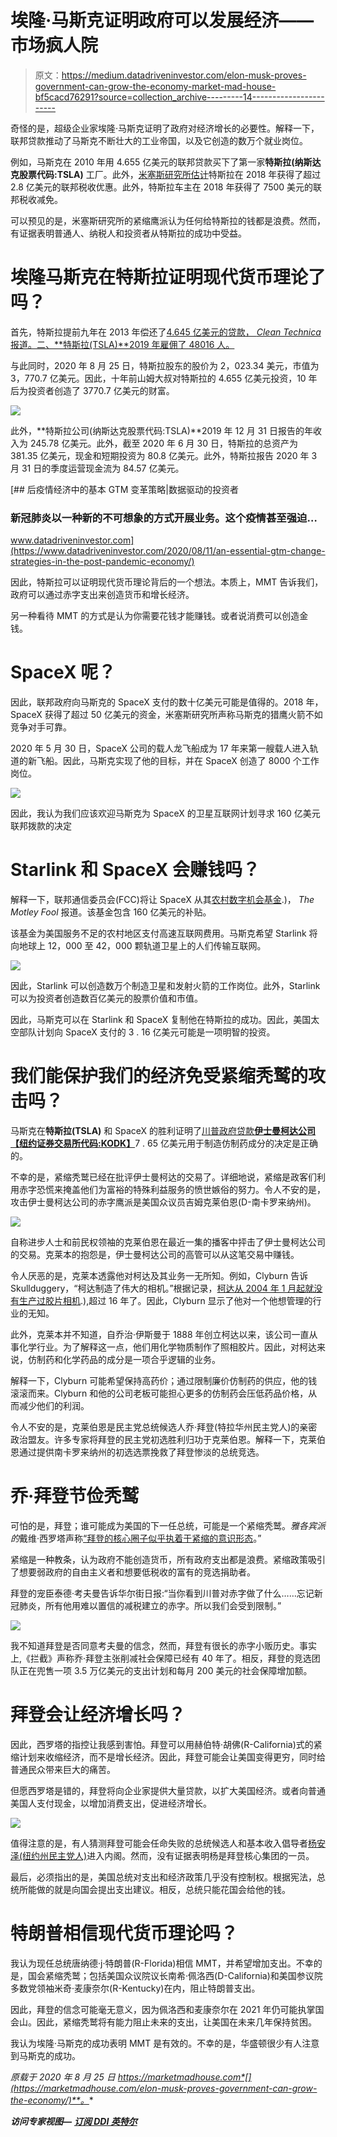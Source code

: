 # 埃隆·马斯克证明政府可以发展经济——市场疯人院

> 原文：<https://medium.datadriveninvestor.com/elon-musk-proves-government-can-grow-the-economy-market-mad-house-bf5cacd76291?source=collection_archive---------14----------------------->

奇怪的是，超级企业家埃隆·马斯克证明了政府对经济增长的必要性。解释一下，联邦贷款推动了马斯克不断壮大的工业帝国，以及它创造的数万个就业岗位。

例如，马斯克在 2010 年用 4.655 亿美元的联邦贷款买下了第一家**特斯拉(纳斯达克股票代码:TSLA)** 工厂。此外，[米塞斯研究所估计](https://mises.org/wire/elon-muskss-taxpayer-funded-gravy-train)特斯拉在 2018 年获得了超过 2.8 亿美元的联邦税收优惠。此外，特斯拉车主在 2018 年获得了 7500 美元的联邦税收减免。

可以预见的是，米塞斯研究所的紧缩鹰派认为任何给特斯拉的钱都是浪费。然而，有证据表明普通人、纳税人和投资者从特斯拉的成功中受益。

# 埃隆马斯克在特斯拉证明现代货币理论了吗？

首先，特斯拉提前九年在 2013 年偿还了[4.645 亿美元的贷款， *Clean Technica* 报道。二、**特斯拉(TSLA)**2019 年雇佣了 48016 人。](https://mises.org/wire/elon-muskss-taxpayer-funded-gravy-train)

与此同时，2020 年 8 月 25 日，特斯拉股东的股价为 2，023.34 美元，市值为 3，770.7 亿美元。因此，十年前山姆大叔对特斯拉的 4.655 亿美元投资，10 年后为投资者创造了 3770.7 亿美元的财富。

![](img/eae6b3524c70f7eaed1536d2b097eddc.png)

此外，**特斯拉公司(纳斯达克股票代码:TSLA)**2019 年 12 月 31 日报告的年收入为 245.78 亿美元。此外，截至 2020 年 6 月 30 日，特斯拉的总资产为 381.35 亿美元，现金和短期投资为 80.8 亿美元。此外，特斯拉报告 2020 年 3 月 31 日的季度运营现金流为 84.57 亿美元。

[](https://www.datadriveninvestor.com/2020/08/11/an-essential-gtm-change-strategies-in-the-post-pandemic-economy/) [## 后疫情经济中的基本 GTM 变革策略|数据驱动的投资者

### 新冠肺炎以一种新的不可想象的方式开展业务。这个疫情甚至强迫…

www.datadriveninvestor.com](https://www.datadriveninvestor.com/2020/08/11/an-essential-gtm-change-strategies-in-the-post-pandemic-economy/) 

因此，特斯拉可以证明现代货币理论背后的一个想法。本质上，MMT 告诉我们，政府可以通过赤字支出来创造货币和增长经济。

另一种看待 MMT 的方式是认为你需要花钱才能赚钱。或者说消费可以创造金钱。

# SpaceX 呢？

因此，联邦政府向马斯克的 SpaceX 支付的数十亿美元可能是值得的。2018 年，SpaceX 获得了超过 50 亿美元的资金，米塞斯研究所声称马斯克的猎鹰火箭不如竞争对手可靠。

2020 年 5 月 30 日，SpaceX 公司的载人龙飞船成为 17 年来第一艘载人进入轨道的新飞船。因此，马斯克实现了他的目标，并在 SpaceX 创造了 8000 个工作岗位。

![](img/bbb00fac41b00ce6a9bd719c392d859a.png)

因此，我认为我们应该欢迎马斯克为 SpaceX 的卫星互联网计划寻求 160 亿美元联邦拨款的决定

# Starlink 和 SpaceX 会赚钱吗？

解释一下，联邦通信委员会(FCC)将让 SpaceX 从其[农村数字机会基金](https://marketmadhouse.com/elon-musk-proves-government-can-grow-the-economy/#:~:text=The%20Crew%20Dragon%20capsule%2C%20built,humans%20have%20reached%20orbit').)， *The Motley Fool* 报道。该基金包含 160 亿美元的补贴。

该基金为美国服务不足的农村地区支付高速互联网费用。马斯克希望 Starlink 将向地球上 12，000 至 42，000 颗轨道卫星上的人们传输互联网。

![](img/d28d5f7b8176d031d0ab183ad7768683.png)

因此，Starlink 可以创造数万个制造卫星和发射火箭的工作岗位。此外，Starlink 可以为投资者创造数百亿美元的股票价值和市值。

因此，马斯克可以在 Starlink 和 SpaceX 复制他在特斯拉的成功。因此，美国太空部队计划向 SpaceX 支付的 3 . 16 亿美元可能是一项明智的投资。

# 我们能保护我们的经济免受紧缩秃鹫的攻击吗？

马斯克在**特斯拉(TSLA)** 和 SpaceX 的胜利证明了[川普政府贷款**伊士曼柯达公司【纽约证券交易所代码:KODK】**](https://marketmadhouse.com/can-eastman-kodak-make-money/)7 . 65 亿美元用于制造仿制药成分的决定是正确的。

不幸的是，紧缩秃鹫已经在批评伊士曼柯达的交易了。详细地说，紧缩是政客们利用赤字恐慌来掩盖他们为富裕的特殊利益服务的愤世嫉俗的努力。令人不安的是，攻击伊士曼柯达公司的赤字鹰派是美国众议员吉姆克莱伯恩(D-南卡罗来纳州)。

![](img/8f15c0524922125604bf1c4f3d24fbe0.png)

自称进步人士和前民权领袖的克莱伯恩在最近一集的播客中抨击了伊士曼柯达公司的交易。克莱本的抱怨是，伊士曼柯达公司的高管可以从这笔交易中赚钱。

令人厌恶的是，克莱本透露他对柯达及其业务一无所知。例如，Clyburn 告诉 Skullduggery，“柯达制造了伟大的相机。”根据记录，[柯达从 2004 年 1 月起就没有生产过胶片相机](https://marketmadhouse.com/elon-musk-proves-government-can-grow-the-economy/#:~:text=January%202004%3A%20Kodak%20announced%20that,total%20workforce%20at%20the%20time).),超过 16 年了。因此，Clyburn 显示了他对一个他想管理的行业的无知。

此外，克莱本并不知道，自乔治·伊斯曼于 1888 年创立柯达以来，该公司一直从事化学行业。为了解释这一点，他们用化学物质制作了照相胶片。因此，对柯达来说，仿制药和化学药品的成分是一项合乎逻辑的业务。

解释一下，Clyburn 可能希望保持高药价；通过限制廉价仿制药的供应，他的钱滚滚而来。Clyburn 和他的公司老板可能担心更多的仿制药会压低药品价格，从而减少他们的利润。

令人不安的是，克莱伯恩是民主党总统候选人乔·拜登(特拉华州民主党人)的亲密政治盟友。许多专家将拜登的民主党初选胜利归功于克莱伯恩。解释一下，克莱伯恩通过提供南卡罗来纳州的初选选票挽救了拜登惨淡的总统竞选。

# 乔·拜登节俭秃鹫

可怕的是，拜登；谁可能成为美国的下一任总统，可能是一个紧缩秃鹫。*雅各宾派的*戴维·西罗塔声称[“拜登的核心圈子似乎执着于紧缩的意识形态](https://jacobinmag.com/2020/08/biden-democratic-national-convention-austerity)。”

紧缩是一种教条，认为政府不能创造货币，所有政府支出都是浪费。紧缩政策吸引了想要弱政府的自由主义者和想要低税收的富有的竞选捐助者。

拜登的宠臣泰德·考夫曼告诉华尔街日报:“当你看到川普对赤字做了什么……忘记新冠肺炎，所有他用难以置信的减税建立的赤字。所以我们会受到限制。”

![](img/f52ed6914a31293401877b43e3eddd95.png)

我不知道拜登是否同意考夫曼的信念，然而，拜登有很长的赤字小贩历史。事实上,《拦截》声称乔·拜登主张削减社会保障已经有 40 年了。相反，拜登的竞选团队正在兜售一项 3.5 万亿美元的支出计划和每月 200 美元的社会保障增加额。

# 拜登会让经济增长吗？

因此，西罗塔的指控让我感到害怕。拜登可以用赫伯特·胡佛(R-California)式的紧缩计划来收缩经济，而不是增长经济。因此，拜登可能会让美国变得更穷，同时给普通民众带来巨大的痛苦。

但愿西罗塔是错的，拜登将向企业家提供大量贷款，以扩大美国经济。或者向普通美国人支付现金，以增加消费支出，促进经济增长。

![](img/958c2bf9a5fc4c2b61ba284679285280.png)

值得注意的是，有人猜测拜登可能会任命失败的总统候选人和基本收入倡导者[杨安泽(纽约州民主党人)](https://marketmadhouse.com/capitalism-is-broken-can-andrew-yang-fix-it/)进入内阁。然而，没有证据表明杨是拜登核心集团的一员。

最后，必须指出的是，美国总统对支出和经济政策几乎没有控制权。根据宪法，总统所能做的就是向国会提出支出建议。相反，总统只能花国会给他的钱。

# 特朗普相信现代货币理论吗？

我认为现任总统唐纳德·j·特朗普(R-Florida)相信 MMT，并希望增加支出。不幸的是，国会紧缩秃鹫；包括美国众议院议长南希·佩洛西(D-California)和美国参议院多数党领袖米奇·麦康奈尔(R-Kentucky)在内，阻止特朗普支出。

因此，拜登的信念可能毫无意义，因为佩洛西和麦康奈尔在 2021 年仍可能执掌国会山。因此，紧缩秃鹫将有能力阻止未来的支出，让美国在未来几年保持贫困。

我认为埃隆·马斯克的成功表明 MMT 是有效的。不幸的是，华盛顿很少有人注意到马斯克的成功。

*原载于 2020 年 8 月 25 日 https://marketmadhouse.com*[](https://marketmadhouse.com/elon-musk-proves-government-can-grow-the-economy/)**。**

***访问专家视图—** [**订阅 DDI 英特尔**](https://datadriveninvestor.com/ddi-intel)*
